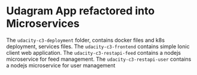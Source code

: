 # Udagram App refactored into Microservices

The `udacity-c3-deployment` folder, contains docker files and k8s deployment, services files.
The `udacity-c3-frontend` contains simple Ionic client web application.
The `udacity-c3-restapi-feed` contains a nodejs microservice for feed management.
The `udacity-c3-restapi-user` contains a nodejs microservice for user management
